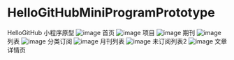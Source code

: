 # HelloGitHubMiniProgramPrototype
HelloGitHub 小程序原型
![image](https://github.com/HelloGitHub-Team/HelloGitHubMiniProgramPrototype/blob/master/prototype_img/首页.png)
首页
![image](https://github.com/HelloGitHub-Team/HelloGitHubMiniProgramPrototype/blob/master/prototype_img/项目.png)
项目
![image](https://github.com/HelloGitHub-Team/HelloGitHubMiniProgramPrototype/blob/master/prototype_img/期刊.png)
期刊
![image](https://github.com/HelloGitHub-Team/HelloGitHubMiniProgramPrototype/blob/master/prototype_img/列表.png)
列表
![image](https://github.com/HelloGitHub-Team/HelloGitHubMiniProgramPrototype/blob/master/prototype_img/分类订阅.png)
分类订阅
![image](https://github.com/HelloGitHub-Team/HelloGitHubMiniProgramPrototype/blob/master/prototype_img/月刊列表.png)
月刊列表
![image](https://github.com/HelloGitHub-Team/HelloGitHubMiniProgramPrototype/blob/master/prototype_img/未订阅列表2.png)
未订阅列表2
![image](https://github.com/HelloGitHub-Team/HelloGitHubMiniProgramPrototype/blob/master/prototype_img/文章详情页.png)
文章详情页
